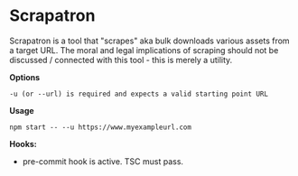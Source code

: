 # Scrapatron

Scrapatron is a tool that "scrapes" aka bulk downloads various assets from a target URL. The moral and legal implications of scraping should not be discussed / connected with this tool - this is merely a utility.

**Options**

    -u (or --url) is required and expects a valid starting point URL

**Usage**

    npm start -- --u https://www.myexampleurl.com

**Hooks:**

- pre-commit hook is active. TSC must pass.

